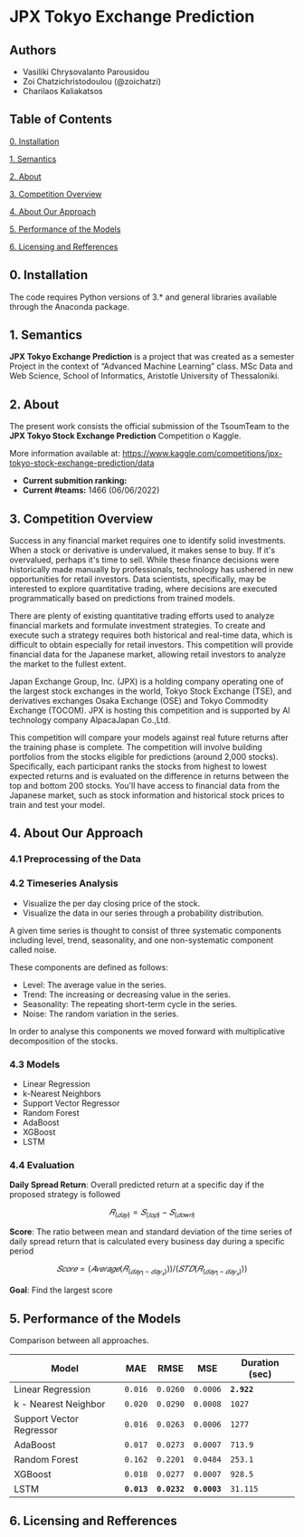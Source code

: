 # JPX Tokyo Exchange Prediction

## Authors

- Vasiliki Chrysovalanto Parousidou
- Zoi Chatzichristodoulou (@zoichatzi)
- Charilaos Kaliakatsos

## Table of Contents

[0. Installation](https://github.com/vickypar/tokyo_stock_exchange_prediction#0-installation)

[1. Semantics](https://github.com/vickypar/tokyo_stock_exchange_prediction#1-semantics)

[2. About](https://github.com/vickypar/tokyo_stock_exchange_prediction#2-about)

[3. Competition Overview](https://github.com/vickypar/tokyo_stock_exchange_prediction#3-competition-overview)

[4. About Our Approach](https://github.com/vickypar/tokyo_stock_exchange_prediction#4-about-our-approach)

[5. Performance of the Models](https://github.com/vickypar/tokyo_stock_exchange_prediction#5-performance-of-the-models)

[6. Licensing and Refferences](https://github.com/vickypar/tokyo_stock_exchange_prediction#6-licensing-and-refferences)


## 0. Installation 


The code requires Python versions of 3.* and general libraries available through the Anaconda package.

## 1. Semantics


**JPX Tokyo Exchange Prediction** is a project that was created as a semester Project in the context of “Advanced Machine Learning” class.
MSc Data and Web Science, School of Informatics, Aristotle University of Thessaloniki.


## 2. About


The present work consists the official submission of the TsoumTeam to the **JPX Tokyo Stock Exchange Prediction** Competition o Kaggle.

More information available at: https://www.kaggle.com/competitions/jpx-tokyo-stock-exchange-prediction/data

- **Current submition ranking:**
- **Current #teams:** 1466 (06/06/2022) 


## 3. Competition Overview

Success in any financial market requires one to identify solid investments. When a stock or derivative is undervalued, it makes sense to buy. If it's overvalued, perhaps it's time to sell. While these finance decisions were historically made manually by professionals, technology has ushered in new opportunities for retail investors. Data scientists, specifically, may be interested to explore quantitative trading, where decisions are executed programmatically based on predictions from trained models.

There are plenty of existing quantitative trading efforts used to analyze financial markets and formulate investment strategies. To create and execute such a strategy requires both historical and real-time data, which is difficult to obtain especially for retail investors. This competition will provide financial data for the Japanese market, allowing retail investors to analyze the market to the fullest extent.

Japan Exchange Group, Inc. (JPX) is a holding company operating one of the largest stock exchanges in the world, Tokyo Stock Exchange (TSE), and derivatives exchanges Osaka Exchange (OSE) and Tokyo Commodity Exchange (TOCOM). JPX is hosting this competition and is supported by AI technology company AlpacaJapan Co.,Ltd.

This competition will compare your models against real future returns after the training phase is complete. The competition will involve building portfolios from the stocks eligible for predictions (around 2,000 stocks). Specifically, each participant ranks the stocks from highest to lowest expected returns and is evaluated on the difference in returns between the top and bottom 200 stocks. You'll have access to financial data from the Japanese market, such as stock information and historical stock prices to train and test your model.

## 4. About Our Approach


### 4.1 Preprocessing of the Data

### 4.2 Timeseries Analysis
- Visualize the per day closing price of the stock.
- Visualize the data in our series through a probability distribution.

A given time series is thought to consist of three systematic components including level, trend, seasonality, and one non-systematic component called noise.

These components are defined as follows:

- Level: The average value in the series.
- Trend: The increasing or decreasing value in the series.
- Seasonality: The repeating short-term cycle in the series.
- Noise: The random variation in the series.

In order to analyse this components we moved forward with multiplicative decomposition of the stocks.


### 4.3 Models
- Linear Regression
- k-Nearest Neighbors
- Support Vector Regressor
- Random Forest
- AdaBoost
- XGBoost
- LSTM

### 4.4 Evaluation

**Daily Spread Return**: Overall predicted return at a specific day if the proposed strategy is followed 

$$𝑅_(𝑑𝑎𝑦)=𝑆_(𝑡𝑜𝑝)−𝑆_(𝑑𝑜𝑤𝑛)$$


**Score**:  The ratio between mean and standard deviation of the time series of daily spread return that is calculated every business day during a specific period

$$𝑆𝑐𝑜𝑟𝑒=  (𝐴𝑣𝑒𝑟𝑎𝑔𝑒(𝑅_(𝑑𝑎𝑦_1−𝑑𝑎𝑦_𝑥 )))/(𝑆𝑇𝐷(𝑅_(𝑑𝑎𝑦_1−𝑑𝑎𝑦_𝑥 )))$$

**Goal**: Find the largest score

 

## 5. Performance of the Models

Comparison between all approaches.

| Model	                  | MAE           | RMSE          | MSE           | Duration (sec)|
| ----------------------- | ------------- |---------------|---------------|-------------- |
| Linear Regression       | `0.016`       | `0.0260`      | `0.0006`      |**`2.922`**    |
| k - Nearest Neighbor    | `0.020`       | `0.0290`      | `0.0008`      |`1027`         |
| Support Vector Regressor| `0.016`       | `0.0263`      | `0.0006`      |`1277`         |
| AdaBoost                | `0.017`       | `0.0273`      | `0.0007`      |`713.9`        |
| Random Forest           | `0.162`       | `0.2201`      | `0.0484`      |`253.1`        |
| XGBoost                 | `0.018`       | `0.0277`      | `0.0007`      |`928.5`        |
| LSTM                    | **`0.013`**   | **`0.0232`**  | **`0.0003`**  |`31.115`       |

## 6. Licensing and Refferences



